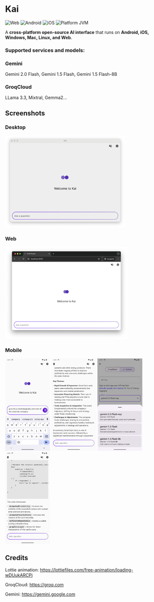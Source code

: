 # Kai

<img src="https://img.shields.io/badge/Platform-Web-f7df1c?logo=javascript" alt="Web"> <img src="https://img.shields.io/badge/Platform-Android-34a853.svg?logo=android" alt="Android" /> <img src="https://img.shields.io/badge/Platform-iOS-lightgrey.svg?logo=apple" alt="iOS" /> <img src="https://img.shields.io/badge/Platform-Windows/macOS/Linux-e10707.svg?logo=openjdk" alt="Platform JVM" />

A **cross-platform open-source AI interface** that runs on **Android, iOS, Windows, Mac, Linux, and Web**.

### Supported services and models:

### Gemini

Gemini 2.0 Flash, Gemini 1.5 Flash, Gemini 1.5 Flash-8B

### GroqCloud

LLama 3.3, Mixtral, Gemma2...

## Screenshots

### Desktop

<img src="screenshots/desktop-1.png" alt="Desktop App" height="300">

### Web

<img src="screenshots/web-1.png" alt="Web App" height="300">

### Mobile

<img src="screenshots/mobile-1.png" alt="Mobile Screenshot 1" height="300"> <img src="screenshots/mobile-2.png" alt="Mobile Screenshot 2" height="300"> <img src="screenshots/mobile-3.png" alt="Mobile Screenshot 3" height="300"> <img src="screenshots/mobile-4.png" alt="Mobile Screenshot 4" height="300">

## Credits

Lottie animation: https://lottiefiles.com/free-animation/loading-wDUukARCPj

GroqCloud: https://groq.com

Gemini: https://gemini.google.com
